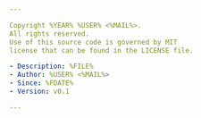 ```yaml
---

Copyright %YEAR% %USER% <%MAIL%>.
All rights reserved.
Use of this source code is governed by MIT
license that can be found in the LICENSE file.

- Description: %FILE%
- Author: %USER% <%MAIL%>
- Since: %FDATE%
- Version: v0.1

---
```

